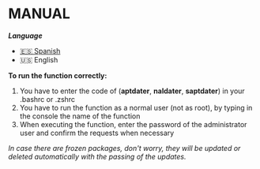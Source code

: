 # MANUAL

***Language***
- [🇪🇸 Spanish](./README-es.md)
- 🇺🇸 English

__To run the function correctly:__
  1. You have to enter the code of (**aptdater**, **naldater**, **saptdater**) in your .bashrc or .zshrc
  2. You have to run the function as a normal user (not as root), by typing in the console the name of the function
  3. When executing the function, enter the password of the administrator user and confirm the requests when necessary
  
  *In case there are frozen packages, don't worry, they will be updated or deleted automatically with the passing of the updates.*
